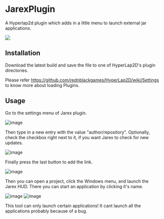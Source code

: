 # JarexPlugin
A Hyperlap2d plugin which adds in a little menu to launch external jar applications.

[![](https://img.shields.io/discord/872811194170347520?color=%237289da&logoColor=%23424549)](https://discord.gg/hZnHFGvU6W)

## Installation
Download the latest build and save the file to one of HyperLap2D's plugin directories.

Please refer https://github.com/rednblackgames/HyperLap2D/wiki/Settings to know more about loading Plugins.

## Usage
Go to the settings menu of Jarex plugin.

![image](https://user-images.githubusercontent.com/52451860/119506623-b9c91900-bd8b-11eb-9f73-317f3da2e731.png)

Then type in a new entry with the value "author/repository". Optionally, check the checkbox right next to it, if you want Jarex to check for new updates.

![image](https://user-images.githubusercontent.com/52451860/119507052-1f1d0a00-bd8c-11eb-8e26-cc178fa349d3.png)

Finally press the last button to add the link.

![image](https://user-images.githubusercontent.com/52451860/119507150-32c87080-bd8c-11eb-82f4-d71a3f3f3d12.png)

Then you can open a project, click the Windows menu, and launch the Jarex HUD.
There you can start an application by clicking it's name.

![image](https://user-images.githubusercontent.com/52451860/119507491-81760a80-bd8c-11eb-90da-991966ee750a.png)
![image](https://user-images.githubusercontent.com/52451860/119507542-8c309f80-bd8c-11eb-9d42-dcc40fa6f5bf.png)



This tool can only launch certain applications! It cant launch all the applications probably because of a bug.

